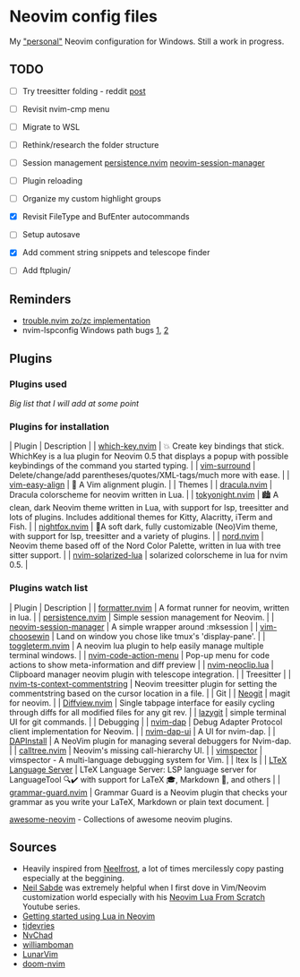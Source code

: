 # Neovim config files
My ["personal"](#sources) Neovim configuration for Windows.
Still a work in progress.


## TODO
- [ ] Try treesitter folding - reddit [post](https://www.reddit.com/r/neovim/comments/psl8rq/sexy_folds/)
- [ ] Revisit nvim-cmp menu
- [ ] Migrate to WSL
- [ ] Rethink/research the folder structure
- [ ] Session management [persistence.nvim](#sm1) [neovim-session-manager](#sm2)
- [ ] Plugin reloading
- [ ] Organize my custom highlight groups
- [x] Revisit FileType and BufEnter autocommands
- [ ] Setup autosave
- [x] Add comment string snippets and telescope finder
- [ ] Add ftplugin/


## Reminders
- [trouble.nvim zo/zc implementation](https://github.com/folke/trouble.nvim/pull/117)
- nvim-lspconfig Windows path bugs [1](https://github.com/neovim/nvim-lspconfig/issues/1168), [2](https://github.com/neovim/nvim-lspconfig/issues/1266)


## Plugins
### Plugins used
*Big list that I will add at some point*


### Plugins for installation
| Plugin | Description |
| [which-key.nvim](https://github.com/folke/which-key.nvim) | 💥 Create key bindings that stick. WhichKey is a lua plugin for Neovim 0.5 that displays a popup with possible keybindings of the command you started typing. |
| [vim-surround](https://github.com/tpope/vim-surround) | Delete/change/add parentheses/quotes/XML-tags/much more with ease. |
| [vim-easy-align](https://github.com/junegunn/vim-easy-align) | 🌻 A Vim alignment plugin. |
| Themes |
| [dracula.nvim](https://github.com/Mofiqul/dracula.nvim) | Dracula colorscheme for neovim written in Lua. |
| [tokyonight.nvim](https://github.com/folke/tokyonight.nvim) | 🏙 A clean, dark Neovim theme written in Lua, with support for lsp, treesitter and lots of plugins. Includes additional themes for Kitty, Alacritty, iTerm and Fish. |
| [nightfox.nvim](https://github.com/edeneast/nightfox.nvim) | 🦊A soft dark, fully customizable (Neo)Vim theme, with support for lsp, treesitter and a variety of plugins. |
| [nord.nvim](https://github.com/shaunsingh/nord.nvim) | Neovim theme based off of the Nord Color Palette, written in lua with tree sitter support. |
| [nvim-solarized-lua](https://github.com/ishan9299/nvim-solarized-lua) | solarized colorscheme in lua for nvim 0.5. |


### Plugins watch list
| Plugin | Description |
| [formatter.nvim](https://github.com/mhartington/formatter.nvim) | A format runner for neovim, written in lua. |
| <a name=sm1></a>[persistence.nvim](https://github.com/folke/persistence.nvim) | Simple session management for Neovim. |
| <a name=sm2></a>[neovim-session-manager](https://github.com/Shatur/neovim-session-manager) | A simple wrapper around :mksession |
| [vim-choosewin](https://github.com/t9md/vim-choosewin) | Land on window you chose like tmux's 'display-pane'. |
| [toggleterm.nvim](https://github.com/akinsho/toggleterm.nvim) | A neovim lua plugin to help easily manage multiple terminal windows. |
| [nvim-code-action-menu](https://github.com/weilbith/nvim-code-action-menu) | Pop-up menu for code actions to show meta-information and diff preview |
| [nvim-neoclip.lua](https://github.com/AckslD/nvim-neoclip.lua) | Clipboard manager neovim plugin with telescope integration. |
| Treesitter |
| [nvim-ts-context-commentstring](https://github.com/JoosepAlviste/nvim-ts-context-commentstring) | Neovim treesitter plugin for setting the commentstring based on the cursor location in a file. |
| Git |
| [Neogit](https://github.com/TimUntersberger/neogit) | magit for neovim. |
| [Diffview.nvim](https://github.com/sindrets/diffview.nvim) | Single tabpage interface for easily cycling through diffs for all modified files for any git rev. |
| [lazygit](https://github.com/jesseduffield/lazygit) | simple terminal UI for git commands. |
| Debugging |
| [nvim-dap](https://github.com/mfussenegger/nvim-dap) | Debug Adapter Protocol client implementation for Neovim. |
| [nvim-dap-ui](https://github.com/rcarriga/nvim-dap-ui) | A UI for nvim-dap. |
| [DAPInstall](https://github.com/Pocco81/DAPInstall.nvim) | A NeoVim plugin for managing several debuggers for Nvim-dap. |
| [calltree.nvim](https://github.com/ldelossa/calltree.nvim) | Neovim's missing call-hierarchy UI. |
| [vimspector](https://github.com/puremourning/vimspector) | vimspector - A multi-language debugging system for Vim. |
| ltex ls |
| [LTeX Language Server](https://github.com/valentjn/ltex-ls) | LTeX Language Server: LSP language server for LanguageTool 🔍✔️ with support for LaTeX 🎓, Markdown 📝, and others |
| [grammar-guard.nvim](https://github.com/brymer-meneses/grammar-guard.nvim) | Grammar Guard is a Neovim plugin that checks your grammar as you write your LaTeX, Markdown or plain text document. |

[awesome-neovim](https://github.com/rockerBOO/awesome-neovim) - Collections of awesome neovim plugins.


## <a name="sources"></a>Sources
- Heavily inspired from [Neelfrost](https://github.com/Neelfrost/dotfiles), a lot of times mercilessly copy pasting especially at the beggining.
- [Neil Sabde](https://github.com/VapourNvim/VapourNvim) was extremely helpful when I first dove in Vim/Neovim customization world especially with his [Neovim Lua From Scratch](https://www.youtube.com/playlist?list=PLPDVgSbOnt7LXQ8DTzu37UwCpA0elyD0V) Youtube series.
- [Getting started using Lua in Neovim](https://github.com/nanotee/nvim-lua-guide)
- [tjdevries](https://github.com/tjdevries/config_manager/tree/master/xdg_config/nvim)
- [NvChad](https://github.com/NvChad/NvChad)
- [williamboman](https://github.com/williamboman/nvim-config)
- [LunarVim](https://github.com/LunarVim/LunarVim)
- [doom-nvim](https://github.com/NTBBloodbath/doom-nvim)
